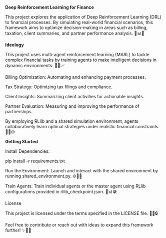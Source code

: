 **Deep Reinforcement Learning for Finance**

This project explores the application of Deep Reinforcement Learning (DRL) to financial processes. By simulating real-world financial scenarios, this framework aims to optimize decision-making in areas such as billing, taxation, client summaries, and partner performance analysis. 🌟📊🤖


**Ideology**

This project uses multi-agent reinforcement learning (MARL) to tackle complex financial tasks by training agents to make intelligent decisions in dynamic environments: 🚀💡📈

Billing Optimization: Automating and enhancing payment processes.

Tax Strategy: Optimizing tax filings and compliance.

Client Insights: Summarizing client activities for actionable insights.

Partner Evaluation: Measuring and improving the performance of partnerships.

By employing RLlib and a shared simulation environment, agents collaboratively learn optimal strategies under realistic financial constraints. 🤝📘⚙️

**Getting Started**

Install Dependencies:

pip install -r requirements.txt

Run the Environment:
Launch and interact with the shared environment by running shared_environment.py. 🌐🔧📂

Train Agents:
Train individual agents or the master agent using RLlib configurations provided in rllib_checkpoint.json. 🧠📊🛠️

License

This project is licensed under the terms specified in the LICENSE file. 📜✅🔒

Feel free to contribute or reach out with ideas to expand this framework further! ✨🤝💬

